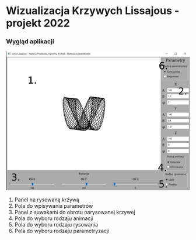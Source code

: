# Wizualizacja Krzywych Lissajous - projekt 2022

### Wygląd aplikacji
![app_looks](./grafika_interfejs.png)
1. Panel na rysowaną krzywą
2. Pola do wpisywania parametrów
3. Panel z suwakami do obrotu narysowanej krzywej
4. Pola do wyboru rodzaju animacji
5. Pola do wyboru rodzaju rysowania
6. Pola do wyboru rodzaju parametryzacji
